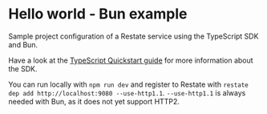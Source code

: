 # Hello world - Bun example

Sample project configuration of a Restate service using the TypeScript SDK and
Bun.

Have a look at the [TypeScript Quickstart guide](https://docs.restate.dev/get_started/quickstart?sdk=ts) for more information about the SDK.

You can run locally with `npm run dev` and register to Restate with
`restate dep add http://localhost:9080 --use-http1.1`. `--use-http1.1` is
always needed with Bun, as it does not yet support HTTP2.

